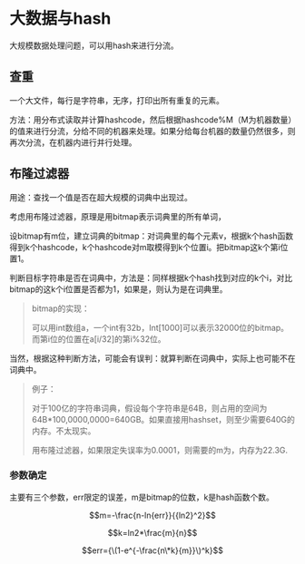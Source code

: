 # 大数据与hash

大规模数据处理问题，可以用hash来进行分流。

## 查重

一个大文件，每行是字符串，无序，打印出所有重复的元素。

方法：用分布式读取并计算hashcode，然后根据hashcode%M（M为机器数量）的值来进行分流，分给不同的机器来处理。如果分给每台机器的数量仍然很多，则再次分流，在机器内进行并行处理。

## 布隆过滤器

用途：查找一个值是否在超大规模的词典中出现过。

考虑用布隆过滤器，原理是用bitmap表示词典里的所有单词，

设bitmap有m位，建立词典的bitmap：对词典里的每个元素v，根据k个hash函数得到k个hashcode，k个hashcode对m取模得到k个位置i。把bitmap这k个第i位置1。

判断目标字符串是否在词典中，方法是：同样根据k个hash找到对应的k个i，对比bitmap的这k个i位置是否都为1，如果是，则认为是在词典里。

> bitmap的实现：
>
> 可以用int数组a，一个int有32b，Int\[1000\]可以表示32000位的bitmap。而第i位的位置在a\[i/32\]的第i%32位。

当然，根据这种判断方法，可能会有误判：就算判断在词典中，实际上也可能不在词典中。

> 例子：
>
> 对于100亿的字符串词典，假设每个字符串是64B，则占用的空间为64B\*100,0000,0000=640GB。如果直接用hashset，则至少需要640G的内存。不太现实。
>
> 用布隆过滤器，如果限定失误率为0.0001，则需要的m为，内存为22.3G.

### 参数确定

主要有三个参数，err限定的误差，m是bitmap的位数，k是hash函数个数。

$$m=-\frac{n-ln{err}}{{ln2}^2}$$

$$k=ln2*\frac{m}{n}$$

$$err={\(1-e^{-\frac{n\*k}{m}}\)^k}$$


